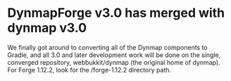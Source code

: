 # DynmapForge v3.0 has merged with dynmap v3.0

We finally got around to converting all of the Dynmap components to Gradle, and all 3.0 and later development work
will be done on the single, converged repository, webbukkit/dynmap (the original home of dynmap).  For Forge 1.12.2, look
for the /forge-1.12.2 directory path.
